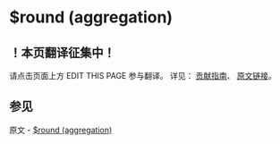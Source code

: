# $round (aggregation)

## ！本页翻译征集中！

请点击页面上方 EDIT THIS PAGE 参与翻译。
详见：
[贡献指南]( https://github.com/JinMuInfo/MongoDB-Manual-zh/blob/master/CONTRIBUTING.md )、
[原文链接](  https://docs.mongodb.com/manual/reference/operator/aggregation/round/  )。

## 参见

原文 - [$round (aggregation)]( https://docs.mongodb.com/manual/reference/operator/aggregation/round/ )

